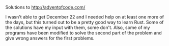 Solutions to http://adventofcode.com/

I wasn't able to get December 22 and I needed help on at least one more of
the days, but this turned out to be a pretty good way to learn Rust. Some of
the solutions have my input with them, some don't. Also, some of my
programs have been modified to solve the second part of the problem and give
wrong answers for the first problems.
